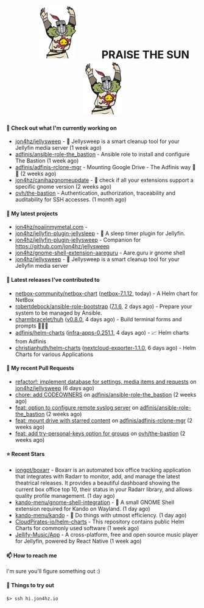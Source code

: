 <h1 align="center">
  <img src="./assets/praise-the-sun.gif" width="100" alt="PRAISE THE SUN" style="margin: 0 60px;"/>
  PRAISE THE SUN
  <img src="./assets/praise-the-sun.gif" width="100" alt="PRAISE THE SUN" style="margin: 0 60px;"/>
</h1>

#### 👷 Check out what I'm currently working on

- [jon4hz/jellysweep](https://github.com/jon4hz/jellysweep) - 🧹 Jellysweep is a smart cleanup tool for your Jellyfin media server (1 week ago)
- [adfinis/ansible-role-the_bastion](https://github.com/adfinis/ansible-role-the_bastion) - Ansible role to install and configure The Bastion (1 week ago)
- [adfinis/adfinis-rclone-mgr](https://github.com/adfinis/adfinis-rclone-mgr) - Mounting Google Drive - The Adfinis way 🧙✨ (2 weeks ago)
- [jon4hz/canihazgnomeupdate](https://github.com/jon4hz/canihazgnomeupdate) - 🧙 check if all your extensions support a specific gnome version (2 weeks ago)
- [ovh/the-bastion](https://github.com/ovh/the-bastion) - Authentication, authorization, traceability and auditability for SSH accesses. (1 month ago)

#### 🌱 My latest projects

- [jon4hz/noaiinmymetal.com](https://github.com/jon4hz/noaiinmymetal.com) - 
- [jon4hz/jellyfin-plugin-jellysleep](https://github.com/jon4hz/jellyfin-plugin-jellysleep) - 🌙 A sleep timer plugin for Jellyfin.
- [jon4hz/jellyfin-plugin-jellysweep](https://github.com/jon4hz/jellyfin-plugin-jellysweep) - Companion for https://github.com/jon4hz/jellysweep
- [jon4hz/gnome-shell-extension-aareguru](https://github.com/jon4hz/gnome-shell-extension-aareguru) - Aare.guru ir gnome shell
- [jon4hz/jellysweep](https://github.com/jon4hz/jellysweep) - 🧹 Jellysweep is a smart cleanup tool for your Jellyfin media server

#### 🔭 Latest releases I've contributed to

- [netbox-community/netbox-chart](https://github.com/netbox-community/netbox-chart) ([netbox-7.1.12](https://github.com/netbox-community/netbox-chart/releases/tag/netbox-7.1.12), today) - A Helm chart for NetBox
- [robertdebock/ansible-role-bootstrap](https://github.com/robertdebock/ansible-role-bootstrap) ([7.1.6](https://github.com/robertdebock/ansible-role-bootstrap/releases/tag/7.1.6), 2 days ago) - Prepare your system to be managed by Ansible.
- [charmbracelet/huh](https://github.com/charmbracelet/huh) ([v0.8.0](https://github.com/charmbracelet/huh/releases/tag/v0.8.0), 4 days ago) - Build terminal forms and prompts 🤷🏻‍♀️
- [adfinis/helm-charts](https://github.com/adfinis/helm-charts) ([infra-apps-0.251.1](https://github.com/adfinis/helm-charts/releases/tag/infra-apps-0.251.1), 4 days ago) - 📈 Helm charts from Adfinis
- [christianhuth/helm-charts](https://github.com/christianhuth/helm-charts) ([nextcloud-exporter-1.1.0](https://github.com/christianhuth/helm-charts/releases/tag/nextcloud-exporter-1.1.0), 6 days ago) - Helm Charts for various Applications

#### 🔨 My recent Pull Requests

- [refactor!: implement database for settings, media items and requests](https://github.com/jon4hz/jellysweep/pull/133) on [jon4hz/jellysweep](https://github.com/jon4hz/jellysweep) (6 days ago)
- [chore: add CODEOWNERS](https://github.com/adfinis/ansible-role-the_bastion/pull/7) on [adfinis/ansible-role-the_bastion](https://github.com/adfinis/ansible-role-the_bastion) (2 weeks ago)
- [feat: option to configure remote syslog server](https://github.com/adfinis/ansible-role-the_bastion/pull/6) on [adfinis/ansible-role-the_bastion](https://github.com/adfinis/ansible-role-the_bastion) (2 weeks ago)
- [feat: mount drive with starred content](https://github.com/adfinis/adfinis-rclone-mgr/pull/52) on [adfinis/adfinis-rclone-mgr](https://github.com/adfinis/adfinis-rclone-mgr) (2 weeks ago)
- [feat: add try-personal-keys option for groups](https://github.com/ovh/the-bastion/pull/593) on [ovh/the-bastion](https://github.com/ovh/the-bastion) (2 weeks ago)

#### ⭐ Recent Stars

- [iongpt/boxarr](https://github.com/iongpt/boxarr) - Boxarr is an automated box office tracking application that integrates with Radarr to monitor, add, and manage the latest theatrical releases. It provides a beautiful dashboard showing the current box office top 10, their status in your Radarr library, and allows quality profile management. (1 day ago)
- [kando-menu/gnome-shell-integration](https://github.com/kando-menu/gnome-shell-integration) - 🐚 A small GNOME Shell extension required for Kando on Wayland.  (1 day ago)
- [kando-menu/kando](https://github.com/kando-menu/kando) - 🌸 Do things with utmost efficiency. (1 day ago)
- [CloudPirates-io/helm-charts](https://github.com/CloudPirates-io/helm-charts) - This repository contains public Helm Charts for commonly used software (1 week ago)
- [Jellify-Music/App](https://github.com/Jellify-Music/App) - A cross-platform, free and open source music player for Jellyfin, powered by React Native (1 week ago)

#### 📫 How to reach me
I'm sure you'll figure something out :)

#### 👀 Things to try out
```
$> ssh hi.jon4hz.io
```